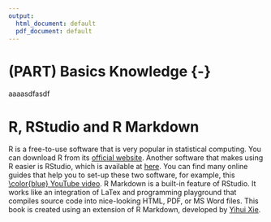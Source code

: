 ```yaml
---
output:
  html_document: default
  pdf_document: default
---
```


# (PART) Basics Knowledge {-}



aaaasdfasdf

# R, RStudio and R Markdown

R is a free-to-use software that is very popular in statistical computing. You can download R from its [official website](https://www.r-project.org/). Another software that makes using R easier is RStudio, which is available at [here](https://www.rstudio.com/). You can find many online guides that help you to set-up these two software, for example, this [\color{blue} YouTube video](https://www.youtube.com/watch?v=cX532N_XLIs&t=19s/). R Markdown is a built-in feature of RStudio. It works like an integration of LaTex and programming playground that compiles source code into nice-looking HTML, PDF, or MS Word files. This book is created using an extension of R Markdown, developed by [Yihui Xie](https://bookdown.org/yihui/bookdown/). 
